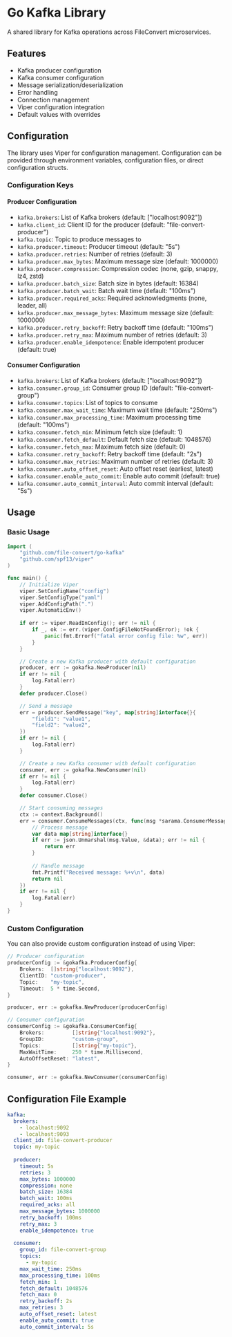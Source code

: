 # Go Kafka Library

A shared library for Kafka operations across FileConvert microservices.

## Features

- Kafka producer configuration
- Kafka consumer configuration
- Message serialization/deserialization
- Error handling
- Connection management
- Viper configuration integration
- Default values with overrides

## Configuration

The library uses Viper for configuration management. Configuration can be provided through environment variables, configuration files, or direct configuration structs.

### Configuration Keys

#### Producer Configuration
- `kafka.brokers`: List of Kafka brokers (default: ["localhost:9092"])
- `kafka.client_id`: Client ID for the producer (default: "file-convert-producer")
- `kafka.topic`: Topic to produce messages to
- `kafka.producer.timeout`: Producer timeout (default: "5s")
- `kafka.producer.retries`: Number of retries (default: 3)
- `kafka.producer.max_bytes`: Maximum message size (default: 1000000)
- `kafka.producer.compression`: Compression codec (none, gzip, snappy, lz4, zstd)
- `kafka.producer.batch_size`: Batch size in bytes (default: 16384)
- `kafka.producer.batch_wait`: Batch wait time (default: "100ms")
- `kafka.producer.required_acks`: Required acknowledgments (none, leader, all)
- `kafka.producer.max_message_bytes`: Maximum message size (default: 1000000)
- `kafka.producer.retry_backoff`: Retry backoff time (default: "100ms")
- `kafka.producer.retry_max`: Maximum number of retries (default: 3)
- `kafka.producer.enable_idempotence`: Enable idempotent producer (default: true)

#### Consumer Configuration
- `kafka.brokers`: List of Kafka brokers (default: ["localhost:9092"])
- `kafka.consumer.group_id`: Consumer group ID (default: "file-convert-group")
- `kafka.consumer.topics`: List of topics to consume
- `kafka.consumer.max_wait_time`: Maximum wait time (default: "250ms")
- `kafka.consumer.max_processing_time`: Maximum processing time (default: "100ms")
- `kafka.consumer.fetch_min`: Minimum fetch size (default: 1)
- `kafka.consumer.fetch_default`: Default fetch size (default: 1048576)
- `kafka.consumer.fetch_max`: Maximum fetch size (default: 0)
- `kafka.consumer.retry_backoff`: Retry backoff time (default: "2s")
- `kafka.consumer.max_retries`: Maximum number of retries (default: 3)
- `kafka.consumer.auto_offset_reset`: Auto offset reset (earliest, latest)
- `kafka.consumer.enable_auto_commit`: Enable auto commit (default: true)
- `kafka.consumer.auto_commit_interval`: Auto commit interval (default: "5s")

## Usage

### Basic Usage

```go
import (
    "github.com/file-convert/go-kafka"
    "github.com/spf13/viper"
)

func main() {
    // Initialize Viper
    viper.SetConfigName("config")
    viper.SetConfigType("yaml")
    viper.AddConfigPath(".")
    viper.AutomaticEnv()
    
    if err := viper.ReadInConfig(); err != nil {
        if _, ok := err.(viper.ConfigFileNotFoundError); !ok {
            panic(fmt.Errorf("fatal error config file: %w", err))
        }
    }

    // Create a new Kafka producer with default configuration
    producer, err := gokafka.NewProducer(nil)
    if err != nil {
        log.Fatal(err)
    }
    defer producer.Close()

    // Send a message
    err = producer.SendMessage("key", map[string]interface{}{
        "field1": "value1",
        "field2": "value2",
    })
    if err != nil {
        log.Fatal(err)
    }

    // Create a new Kafka consumer with default configuration
    consumer, err := gokafka.NewConsumer(nil)
    if err != nil {
        log.Fatal(err)
    }
    defer consumer.Close()

    // Start consuming messages
    ctx := context.Background()
    err = consumer.ConsumeMessages(ctx, func(msg *sarama.ConsumerMessage) error {
        // Process message
        var data map[string]interface{}
        if err := json.Unmarshal(msg.Value, &data); err != nil {
            return err
        }
        
        // Handle message
        fmt.Printf("Received message: %+v\n", data)
        return nil
    })
    if err != nil {
        log.Fatal(err)
    }
}
```

### Custom Configuration

You can also provide custom configuration instead of using Viper:

```go
// Producer configuration
producerConfig := &gokafka.ProducerConfig{
    Brokers:  []string{"localhost:9092"},
    ClientID: "custom-producer",
    Topic:    "my-topic",
    Timeout:  5 * time.Second,
}

producer, err := gokafka.NewProducer(producerConfig)

// Consumer configuration
consumerConfig := &gokafka.ConsumerConfig{
    Brokers:         []string{"localhost:9092"},
    GroupID:         "custom-group",
    Topics:          []string{"my-topic"},
    MaxWaitTime:     250 * time.Millisecond,
    AutoOffsetReset: "latest",
}

consumer, err := gokafka.NewConsumer(consumerConfig)
```

## Configuration File Example

```yaml
kafka:
  brokers:
    - localhost:9092
    - localhost:9093
  client_id: file-convert-producer
  topic: my-topic
  
  producer:
    timeout: 5s
    retries: 3
    max_bytes: 1000000
    compression: none
    batch_size: 16384
    batch_wait: 100ms
    required_acks: all
    max_message_bytes: 1000000
    retry_backoff: 100ms
    retry_max: 3
    enable_idempotence: true
  
  consumer:
    group_id: file-convert-group
    topics:
      - my-topic
    max_wait_time: 250ms
    max_processing_time: 100ms
    fetch_min: 1
    fetch_default: 1048576
    fetch_max: 0
    retry_backoff: 2s
    max_retries: 3
    auto_offset_reset: latest
    enable_auto_commit: true
    auto_commit_interval: 5s
``` 